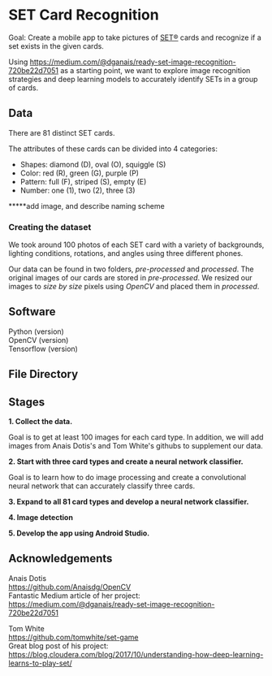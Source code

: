 # SET Card Recognition
Goal: Create a mobile app to take pictures of [SET®](https://www.setgame.com/) cards and recognize if a set exists in the given cards.

Using https://medium.com/@dganais/ready-set-image-recognition-720be22d7051 as a starting point, we want to
explore image recognition strategies and deep learning models to accurately identify SETs in a group of cards.

## Data

There are 81 distinct SET cards. 

The attributes of these cards can be divided into 4 categories:

 * Shapes: diamond (D), oval (O), squiggle (S)
 * Color: red (R), green (G), purple (P)
 * Pattern: full (F), striped (S), empty (E)
 * Number: one (1), two (2), three (3)
 
 *****add image, and describe naming scheme
 
 ### Creating the dataset
 
 We took around 100 photos of each SET card with a variety of backgrounds, lighting conditions, rotations, and angles using three different phones.
 
 Our data can be found in two folders, *pre-processed* and *processed*. 
 The original images of our cards are stored in *pre-processed*.
 We resized our images to *size by size* pixels using *OpenCV* and placed them in *processed*.
 
 ## Software
 
 Python (version)  
 OpenCV (version)  
 Tensorflow (version)  
 
 
 ## File Directory
  
 ## Stages
 
 **1. Collect the data.**
 
 Goal is to get at least 100 images for each card type. In addition, we will add images from Anais Dotis's and Tom White's githubs to supplement our data. 
 
 **2. Start with three card types and create a neural network classifier.**
 
 Goal is to learn how to do image processing and create a convolutional neural network that can accurately classify three cards. 
 
 **3. Expand to all 81 card types and develop a neural network classifier.**
 
 **4. Image detection**
 
 **5. Develop the app using Android Studio.**
 
 
 ## Acknowledgements
Anais Dotis  
https://github.com/Anaisdg/OpenCV  
Fantastic Medium article of her project:   
https://medium.com/@dganais/ready-set-image-recognition-720be22d7051

Tom White  
https://github.com/tomwhite/set-game    
Great blog post of his project:   
https://blog.cloudera.com/blog/2017/10/understanding-how-deep-learning-learns-to-play-set/
 

